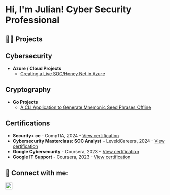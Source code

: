 <h1>Hi, I'm Julian! Cyber Security Professional</h1>

<h2>👨‍💻 Projects</h2>

## Cybersecurity
- **Azure / Cloud Projects**
  - [Creating a Live SOC/Honey Net in Azure](https://github.com/Julian-1001/Azure-SOC)
## Cryptography
- **Go Projects**
  - [A CLI Application to Generate Mnemonic Seed Phrases Offline](https://github.com/Julian-1001/Phrase_Generator)
  
## Certifications
- **Security+ ce** - CompTIA, 2024 - [View certification](https://github.com/Julian-1001/Security_ce/blob/main/CompTIA%20Security%2B%20ce%20certificate.pdf)
- **Cybersecurity Masterclass: SOC Analyst** - LeveldCareers, 2024 - [View certification](https://github.com/Julian-1001/Cybersecurity-Master-Class-Certificate/blob/main/Cybersecurity%20Masterclass%20SOC%20Analyst%20Certificate.pdf)
- **Google Cybersecurity** - Coursera, 2023 - [View certification](https://coursera.org/share/6af45b28d118af663af8ab0f7cdc8869)
- **Google IT Support** - Coursera, 2023 - [View certification](https://coursera.org/share/94b61d812ff1fb6a6125b5fce20f0f24)



<h2> 🤳 Connect with me:</h2>

[<img align="left" alt="JoshMadakor | LinkedIn" width="22px" src="https://cdn.jsdelivr.net/npm/simple-icons@v3/icons/linkedin.svg" />][linkedin]

[linkedin]: https://www.linkedin.com/in/julian-melendez-0a9ba22b8/
